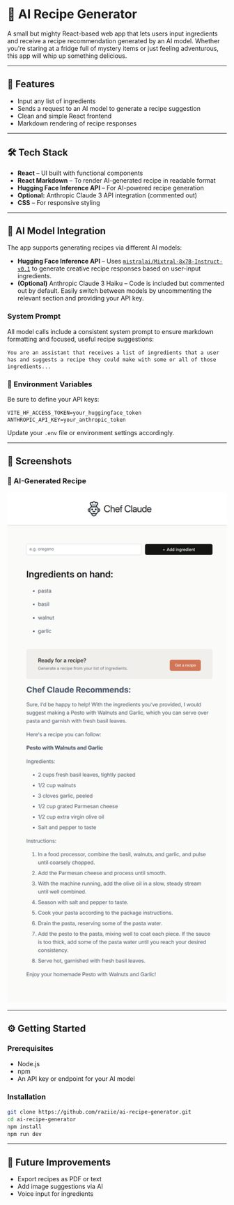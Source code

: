 # 🍳 AI Recipe Generator

A small but mighty React-based web app that lets users input ingredients and receive a recipe recommendation generated by an AI model. Whether you're staring at a fridge full of mystery items or just feeling adventurous, this app will whip up something delicious.

---

## 🚀 Features

- Input any list of ingredients  
- Sends a request to an AI model to generate a recipe suggestion 
- Clean and simple React frontend  
- Markdown rendering of recipe responses

---

## 🛠️ Tech Stack

- **React** – UI built with functional components  
- **React Markdown** – To render AI-generated recipe in readable format  
- **Hugging Face Inference API** – For AI-powered recipe generation  
- **Optional:** Anthropic Claude 3 API integration (commented out)  
- **CSS** – For responsive styling

---

## 🧠 AI Model Integration

The app supports generating recipes via different AI models:

- **Hugging Face Inference API** – Uses [`mistralai/Mixtral-8x7B-Instruct-v0.1`](https://huggingface.co/mistralai/Mixtral-8x7B-Instruct-v0.1) to generate creative recipe responses based on user-input ingredients.
- **(Optional)** Anthropic Claude 3 Haiku – Code is included but commented out by default. Easily switch between models by uncommenting the relevant section and providing your API key.

### System Prompt

All model calls include a consistent system prompt to ensure markdown formatting and focused, useful recipe suggestions:

```
You are an assistant that receives a list of ingredients that a user has and suggests a recipe they could make with some or all of those ingredients...
```

### 🔐 Environment Variables

Be sure to define your API keys:

```env
VITE_HF_ACCESS_TOKEN=your_huggingface_token
ANTHROPIC_API_KEY=your_anthropic_token
```

Update your `.env` file or environment settings accordingly.

---

## 📸 Screenshots

### 🔹 AI-Generated Recipe
<p align="center">
  <img src="./screenshots/generated-recipe.png" width="600" />
</p>

---

## ⚙️ Getting Started

### Prerequisites

- Node.js
- npm 
- An API key or endpoint for your AI model

### Installation

```bash
git clone https://github.com/raziie/ai-recipe-generator.git
cd ai-recipe-generator
npm install
npm run dev
```
---

## 🧠 Future Improvements

- Export recipes as PDF or text  
- Add image suggestions via AI  
- Voice input for ingredients
